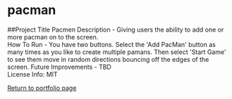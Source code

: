 # pacman
##Project Title
Pacmen
Description - Giving users the ability to add one or more pacman on to the screen. <br/>
How To Run - You have two buttons. Select the 'Add PacMan' button as many times as you like to create multiple pamans. Then select 'Start Game' to see them move in random directions bouncing off the edges of the screen.
Future Improvements - TBD <br/>
License Info: MIT <br/>

<a href="https://arms177.github.io/">Return to portfolio page</a>

